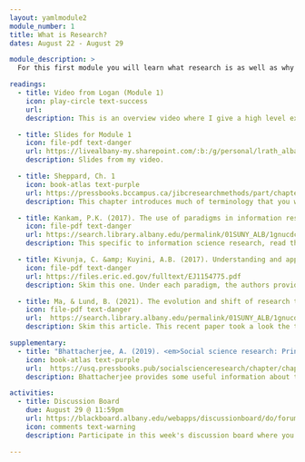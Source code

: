 ```yaml
---
layout: yamlmodule2
module_number: 1
title: What is Research?
dates: August 22 - August 29

module_description: >
  For this first module you will learn what research is as well as why research projects are carried out in specific ways, based on the underlying beliefs of the researchers.

readings:
  - title: Video from Logan (Module 1)
    icon: play-circle text-success
    url:
    description: This is an overview video where I give a high level explanation of the readings and describe this week's tasks.

  - title: Slides for Module 1
    icon: file-pdf text-danger
    url: https://livealbany-my.sharepoint.com/:b:/g/personal/lrath_albany_edu/EXTqftVBjWdPvbTxAP54vcQB28JaBnT6ety0MRkSQ-cdMQ?e=IhhDgn
    description: Slides from my video.

  - title: Sheppard, Ch. 1
    icon: book-atlas text-purple
    url: https://pressbooks.bccampus.ca/jibcresearchmethods/part/chapter1/
    description: This chapter introduces much of terminology that you will need for this class. In addition to these definitions, this chapter covers research paradigms that are essential to understanding the ontological underpinnings of field research.

  - title: Kankam, P.K. (2017). The use of paradigms in information research. <em>Library &amp; Information Science Research, 41</em>(2), 85-92.
    icon: file-pdf text-danger
    url: https://search.library.albany.edu/permalink/01SUNY_ALB/1gnucdc/cdi_proquest_journals_2261241084
    description: This specific to information science research, read this article to learn what the different paradigms look like in information science.

  - title: Kivunja, C. &amp; Kuyini, A.B. (2017). Understanding and apply research paradigms in educational contexts. <em>International Journal of Higher Education, 6</em>(5), 26-41.
    icon: file-pdf text-danger
    url: https://files.eric.ed.gov/fulltext/EJ1154775.pdf
    description: Skim this one. Under each paradigm, the authors provide criteria for evaluating research.

  - title: Ma, & Lund, B. (2021). The evolution and shift of research topics and methods in library and information science. <em>Journal of the Association for Information Science and Technology, 72</em>(8), 1059–1074. <a target="_blank" href="https://doi.org/10.1002/asi.24474">https://doi.org/10.1002/asi.24474</a>
    icon: file-pdf text-danger
    url:  https://search.library.albany.edu/permalink/01SUNY_ALB/1gnucdc/cdi_wiley_primary_10_1002_asi_24474_ASI24474
    description: Skim this article. This recent paper took a look the topics of research studies from LIS articles.

supplementary:
  - title: "Bhattacherjee, A. (2019). <em>Social science research: Principles, methods, and practices</em> (Revised edition)."
    icon: book-atlas text-purple
    url:  https://usq.pressbooks.pub/socialscienceresearch/chapter/chapter-1-science-and-scientific-research/
    description: Bhattacherjee provides some useful information about the role of research in Science.

activities:
  - title: Discussion Board
    due: August 29 @ 11:59pm
    url: https://blackboard.albany.edu/webapps/discussionboard/do/forum?action=list_threads&course_id=_170260_1&nav=discussion_board_entry&conf_id=_276906_1&forum_id=_590089_1
    icon: comments text-warning
    description: Participate in this week's discussion board where you will tell us which research paradigm most resonates with you and why. Respond to your classmates noting similarities and differences. Elaborate on how that might effect any potential collaboration. You may start a second thread asking any questions you have about the readings.

---
```

